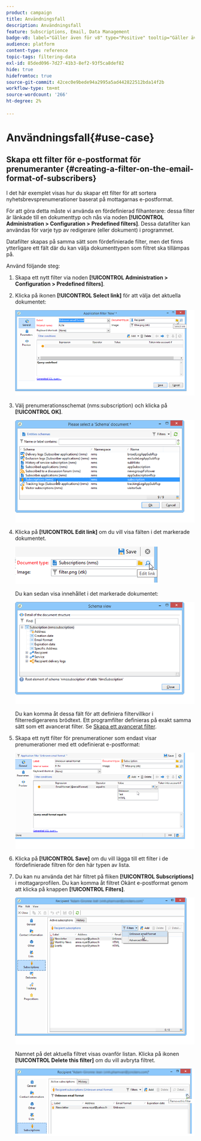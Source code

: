 ```yaml
---
product: campaign
title: Användningsfall
description: Användningsfall
feature: Subscriptions, Email, Data Management
badge-v8: label="Gäller även för v8" type="Positive" tooltip="Gäller även Campaign v8"
audience: platform
content-type: reference
topic-tags: filtering-data
exl-id: 85ded096-7d27-41b3-8ef2-93f5ca8def82
hide: true
hidefromtoc: true
source-git-commit: 42cec0e9bede94a2995a5ad442822512bda14f2b
workflow-type: tm+mt
source-wordcount: '266'
ht-degree: 2%

---
```


# Användningsfall{#use-case}



## Skapa ett filter för e-postformat för prenumeranter {#creating-a-filter-on-the-email-format-of-subscribers}

I det här exemplet visas hur du skapar ett filter för att sortera nyhetsbrevsprenumerationer baserat på mottagarnas e-postformat.

För att göra detta måste vi använda en fördefinierad filhanterare: dessa filter är länkade till en dokumenttyp och nås via noden **[!UICONTROL Administration > Configuration > Predefined filters]**. Dessa datafilter kan användas för varje typ av redigerare (eller dokument) i programmet.

Datafilter skapas på samma sätt som fördefinierade filter, men det finns ytterligare ett fält där du kan välja dokumenttypen som filtret ska tillämpas på.

Använd följande steg:

1. Skapa ett nytt filter via noden **[!UICONTROL Administration > Configuration > Predefined filters]**.
1. Klicka på ikonen **[!UICONTROL Select link]** för att välja det aktuella dokumentet:

   ![](assets/s_ncs_user_filter_choose_schema.png)

1. Välj prenumerationsschemat (nms:subscription) och klicka på **[!UICONTROL OK]**.

   ![](assets/s_ncs_user_filter_select_schema.png)

1. Klicka på **[!UICONTROL Edit link]** om du vill visa fälten i det markerade dokumentet.

   ![](assets/s_ncs_user_filter_edit_schema.png)

   Du kan sedan visa innehållet i det markerade dokumentet:

   ![](assets/s_ncs_user_filter_view_schema.png)

   Du kan komma åt dessa fält för att definiera filtervillkor i filterredigerarens brödtext. Ett programfilter definieras på exakt samma sätt som ett avancerat filter. Se [Skapa ett avancerat filter](../../platform/using/creating-filters.md#creating-an-advanced-filter).

1. Skapa ett nytt filter för prenumerationer som endast visar prenumerationer med ett odefinierat e-postformat:

   ![](assets/s_ncs_user_filter_parameters.png)

1. Klicka på **[!UICONTROL Save]** om du vill lägga till ett filter i de fördefinierade filtren för den här typen av lista.
1. Du kan nu använda det här filtret på fliken **[!UICONTROL Subscriptions]** i mottagarprofilen. Du kan komma åt filtret Okänt e-postformat genom att klicka på knappen **[!UICONTROL Filters]**.

   ![](assets/s_ncs_user_filter_on_events.png)

   Namnet på det aktuella filtret visas ovanför listan. Klicka på ikonen **[!UICONTROL Delete this filter]** om du vill avbryta filtret.

   ![](assets/s_ncs_user_filter_on_subscriptions.png)
